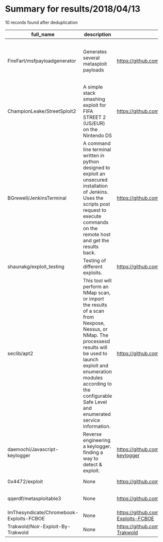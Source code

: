 
# Summary for results/2018/04/13
    
10 records found after deduplication

| full_name | description | html_url | matched_list | matched_count | pushed_at | size | stargazers_count | language | forks_count | vul_ids |
|------------------------------------------|----------------------------------------------------------------------------------------------------------------------------------------------------------------------------------------------------------------------------------------------------------------|-------------------------------------------------------------|-----------------------------------------------------------------------------|-----------------|---------------------------|--------|--------------------|------------|---------------|-----------|
| FireFart/msfpayloadgenerator | Generates several metasploit payloads | https://github.com/FireFart/msfpayloadgenerator | ['metasploit module OR metasploit payload', 'metasploit module OR payload'] | 2 | 2018-04-13 08:16:31+00:00 | 25 | 15 | Python | 10 | [] |
| ChampionLeake/StreetSploit2 | A simple stack smashing exploit for FIFA STREET 2 (US/EUR) on the Nintendo DS | https://github.com/ChampionLeake/StreetSploit2 | ['exploit', 'sploit'] | 2 | 2018-04-13 17:56:43+00:00 | 5632 | 2 | C | 1 | [] |
| BGrewell/JenkinsTerminal | A command line terminal written in python designed to exploit an unsecured installation of Jenkins. Uses the scripts post request to execute commands on the remote host and get the results back. | https://github.com/BGrewell/JenkinsTerminal | ['exploit'] | 1 | 2018-04-13 21:25:35+00:00 | 3357 | 0 | Python | 2 | [] |
| shaunakg/exploit_testing | Testing of different exploits. | https://github.com/shaunakg/exploit_testing | ['exploit'] | 1 | 2018-04-13 01:24:45+00:00 | 4 | 0 | | 0 | [] |
| seclib/apt2 | This tool will perform an NMap scan, or import the results of a scan from Nexpose, Nessus, or NMap. The processesd results will be used to launch exploit and enumeration modules according to the configurable Safe Level and enumerated service information. | https://github.com/seclib/apt2 | ['exploit'] | 1 | 2018-04-13 06:21:03+00:00 | 187 | 2 | Python | 1 | [] |
| daemochi/Javascript-keylogger | Reverse engineering a keylogger. finding a way to detect & exploit. | https://github.com/daemochi/Javascript-keylogger | ['exploit'] | 1 | 2018-04-13 05:36:45+00:00 | 0 | 1 | | 0 | [] |
| 0x4472/exploit | None | https://github.com/0x4472/exploit | ['exploit'] | 1 | 2018-04-13 10:41:16+00:00 | 0 | 0 | | 0 | [] |
| qqerdf/metasploitable3 | None | https://github.com/qqerdf/metasploitable3 | ['metasploit module OR payload'] | 1 | 2018-04-13 11:48:04+00:00 | 0 | 0 | | 0 | [] |
| ImThesyndicate/Chromebook-Exploits-FCBOE | None | https://github.com/ImThesyndicate/Chromebook-Exploits-FCBOE | ['exploit'] | 1 | 2018-04-13 14:21:42+00:00 | 0 | 0 | | 0 | [] |
| Trakwold/Noir-Exploit-By-Trakwold | None | https://github.com/Trakwold/Noir-Exploit-By-Trakwold | ['exploit'] | 1 | 2018-04-13 21:23:53+00:00 | 2 | 0 | | 0 | [] |
